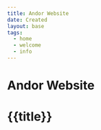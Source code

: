 ```yaml
---
title: Andor Website
date: Created
layout: base
tags:
  - home
  - welcome
  - info
---
```


# Andor Website

# {{title}}


